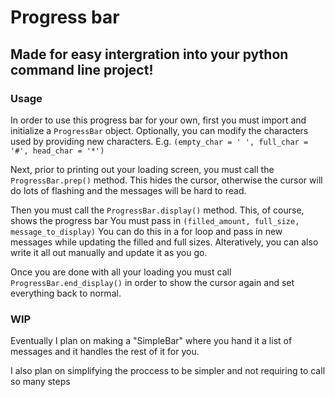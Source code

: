 # Progress bar
## Made for easy intergration into your python command line project!

### Usage

In order to use this progress bar for your own, first you must import and initialize a `ProgressBar` object.
Optionally, you can modify the characters used by providing new characters. 
E.g. `(empty_char = ' ', full_char = '#', head_char = '*')`

Next, prior to printing out your loading screen, you must call the `ProgressBar.prep()` method.
This hides the cursor, otherwise the cursor will do lots of flashing and the messages will be hard to read.

Then you must call the `ProgressBar.display()` method. This, of course, shows the progress bar
You must pass in `(filled_amount, full_size, message_to_display)`
You can do this in a for loop and pass in new messages while updating the filled and full sizes.
Alteratively, you can also write it all out manually and update it as you go.

Once you are done with all your loading you must call `ProgressBar.end_display()`
in order to show the cursor again and set everything back to normal.

### WIP

Eventually I plan on making a "SimpleBar" where you hand it a list of messages and it handles the rest of it for you. 

I also plan on simplifying the proccess to be simpler and not requiring to call so many steps
